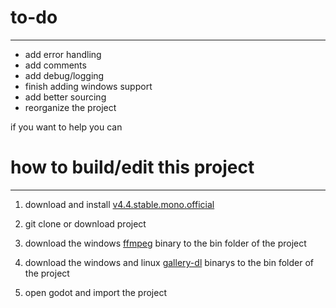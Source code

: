 # to-do
---
- add error handling
- add comments
- add debug/logging
- finish adding windows support
- add better sourcing
- reorganize the project

if you want to help you can




# how to build/edit this project

---

1. download and install [v4.4.stable.mono.official](https://godotengine.org/download/)

2. git clone or download project

3. download the windows [ffmpeg](https://www.ffmpeg.org/download.html) binary to the bin folder of the project

4. download the windows and linux [gallery-dl](https://github.com/mikf/gallery-dl/releases) binarys to the bin folder of the project

5. open godot and import the project


